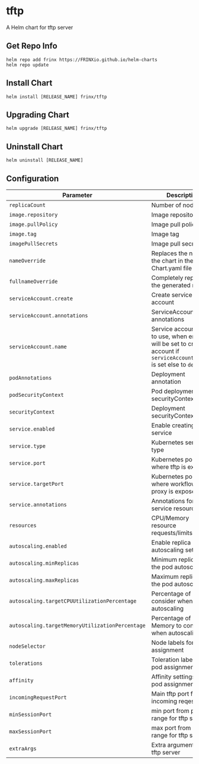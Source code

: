 # tftp

A Helm chart for tftp server

## Get Repo Info

```console
helm repo add frinx https://FRINXio.github.io/helm-charts
helm repo update
```

## Install Chart

```console
helm install [RELEASE_NAME] frinx/tftp
```

## Upgrading Chart

```console
helm upgrade [RELEASE_NAME] frinx/tftp
```

## Uninstall Chart

```console
helm uninstall [RELEASE_NAME]
```

## Configuration

| Parameter | Description | Default |
|-----------|-------------|---------|
| `replicaCount` | Number of nodes | `1` |
| `image.repository` | Image repository | `frinx/tftp` |
| `image.pullPolicy` | Image pull policy | `IfNotPresent` |
| `image.tag` | Image tag | `""` |
| `imagePullSecrets` | Image pull secrets | `[]` |
| `nameOverride` | Replaces the name of the chart in the Chart.yaml file | `""` |
| `fullnameOverride` |  Completely replaces the generated name | `""` |
| `serviceAccount.create` | Create service account | `true` |
| `serviceAccount.annotations` | ServiceAccount annotations | `{}` |
| `serviceAccount.name` | Service account name to use, when empty will be set to created account if `serviceAccount.create` is set else to `default` | `""` |
| `podAnnotations` | Deployment annotation | `{}` |
| `podSecurityContext` | Pod deployment securityContext | `{}` |
| `securityContext` | Deployment securityContext | `{}` |
| `service.enabled` | Enable creating of service | `false` |
| `service.type` | Kubernetes service type | `LoadBalancer` |
| `service.port` | Kubernetes port where tftp is exposed | `31000` |
| `service.targetPort` | Kubernetes port where workflow-proxy is exposed | `31000` |
| `service.annotations` | Annotations for service resource | `{}` |
| `resources` | CPU/Memory resource requests/limits | `{}` |
| `autoscaling.enabled` | Enable replica autoscaling settings | `false` |
| `autoscaling.minReplicas` | Minimum replicas for the pod autoscaling | `1` |
| `autoscaling.maxReplicas` | Maximum replicas for the pod autoscaling | `100` |
| `autoscaling.targetCPUUtilizationPercentage` | Percentage of CPU to consider when autoscaling | `80` |
| `autoscaling.targetMemoryUtilizationPercentage` | Percentage of Memory to consider when autoscaling | |
| `nodeSelector` | Node labels for pod assignment | `{}` |
| `tolerations` | Toleration labels for pod assignment | `[]` |
| `affinity` | Affinity settings for pod assignment | `{}` |
| `incomingRequestPort` | Main tftp port for incoming reqests | `31000` |
| `minSessionPort` | min port from port-range for tftp server | `31001` |
| `maxSessionPort` | max port from port-range for tftp server | `31016` |
| `extraArgs` | Extra arguments for tftp server | `""` |
